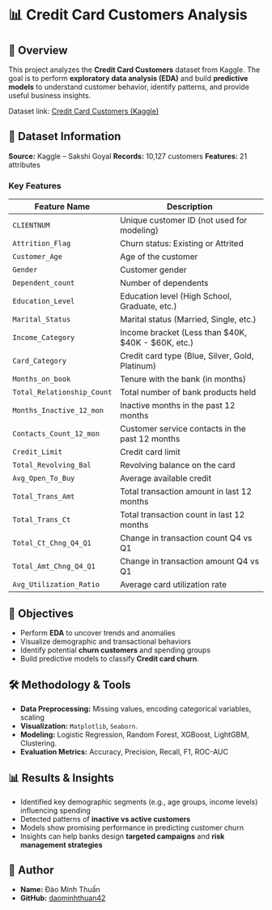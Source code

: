 # 📊 Credit Card Customers Analysis

## 📝 Overview

This project analyzes the **Credit Card Customers** dataset from Kaggle. The goal is to perform **exploratory data analysis (EDA)** and build **predictive models** to understand customer behavior, identify patterns, and provide useful business insights.

Dataset link: [Credit Card Customers (Kaggle)](https://www.kaggle.com/datasets/sakshigoyal7/credit-card-customers)

## 📂 Dataset Information

**Source:** Kaggle – Sakshi Goyal
**Records:** 10,127 customers
**Features:** 21 attributes

### Key Features

| Feature Name               | Description                                           |
| -------------------------- | ----------------------------------------------------- |
| `CLIENTNUM`                | Unique customer ID (not used for modeling)            |
| `Attrition_Flag`           | Churn status: Existing or Attrited                    |
| `Customer_Age`             | Age of the customer                                   |
| `Gender`                   | Customer gender                                       |
| `Dependent_count`          | Number of dependents                                  |
| `Education_Level`          | Education level (High School, Graduate, etc.)         |
| `Marital_Status`           | Marital status (Married, Single, etc.)                |
| `Income_Category`          | Income bracket (Less than \$40K, \$40K - \$60K, etc.) |
| `Card_Category`            | Credit card type (Blue, Silver, Gold, Platinum)       |
| `Months_on_book`           | Tenure with the bank (in months)                      |
| `Total_Relationship_Count` | Total number of bank products held                    |
| `Months_Inactive_12_mon`   | Inactive months in the past 12 months                 |
| `Contacts_Count_12_mon`    | Customer service contacts in the past 12 months       |
| `Credit_Limit`             | Credit card limit                                     |
| `Total_Revolving_Bal`      | Revolving balance on the card                         |
| `Avg_Open_To_Buy`          | Average available credit                              |
| `Total_Trans_Amt`          | Total transaction amount in last 12 months            |
| `Total_Trans_Ct`           | Total transaction count in last 12 months             |
| `Total_Ct_Chng_Q4_Q1`      | Change in transaction count Q4 vs Q1                  |
| `Total_Amt_Chng_Q4_Q1`     | Change in transaction amount Q4 vs Q1                 |
| `Avg_Utilization_Ratio`    | Average card utilization rate                         |

## 🎯 Objectives

* Perform **EDA** to uncover trends and anomalies
* Visualize demographic and transactional behaviors
* Identify potential **churn customers** and spending groups
* Build predictive models to classify **Credit card churn**.

## 🛠 Methodology & Tools

* **Data Preprocessing:** Missing values, encoding categorical variables, scaling
* **Visualization:** `Matplotlib`, `Seaborn`.
* **Modeling:** Logistic Regression, Random Forest, XGBoost, LightGBM, Clustering.
* **Evaluation Metrics:** Accuracy, Precision, Recall, F1, ROC-AUC

## 📊 Results & Insights

* Identified key demographic segments (e.g., age groups, income levels) influencing spending
* Detected patterns of **inactive vs active customers**
* Models show promising performance in predicting customer churn
* Insights can help banks design **targeted campaigns** and **risk management strategies**

## 👤 Author

* **Name:** Đào Minh Thuấn
* **GitHub:** [daominhthuan42](https://github.com/daominhthuan42)
